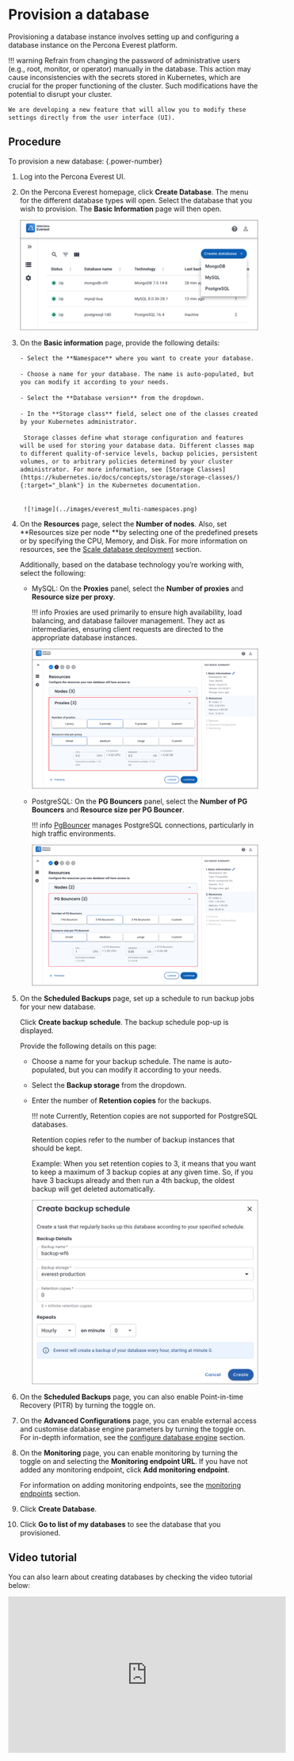 # Provision a database

Provisioning a database instance involves setting up and configuring a database instance on the Percona Everest platform.


!!! warning
    Refrain from changing the password of administrative users (e.g., root, monitor, or operator) manually in the database. This action may cause inconsistencies with the secrets stored in Kubernetes, which are crucial for the proper functioning of the cluster. Such modifications have the potential to disrupt your cluster.

    We are developing a new feature that will allow you to modify these settings directly from the user interface (UI).


## Procedure


To provision a new database:
{.power-number}

1. Log into the Percona Everest UI.

2. On the Percona Everest homepage, click **Create Database**. The menu for the different database types will open. Select the database that you wish to provision. The **Basic Information** page will then open.

    ![!image](../images/everest_db_provision.png)

3. On the **Basic information** page, provide the following details:

       - Select the **Namespace** where you want to create your database.

       - Choose a name for your database. The name is auto-populated, but you can modify it according to your needs.

       - Select the **Database version** from the dropdown.

       - In the **Storage class** field, select one of the classes created by your Kubernetes administrator. 
       
        Storage classes define what storage configuration and features will be used for storing your database data. Different classes map to different quality-of-service levels, backup policies, persistent volumes, or to arbitrary policies determined by your cluster administrator. For more information, see [Storage Classes](https://kubernetes.io/docs/concepts/storage/storage-classes/){:target="_blank"} in the Kubernetes documentation. 


        ![!image](../images/everest_multi-namespaces.png)

5. On the **Resources** page, select the **Number of nodes**. Also, set **Resources size per node **by selecting one of the predefined presets or by specifying the CPU, Memory, and Disk. For more information on resources, see the [Scale database deployment](../use/scaling.md) section.

    Additionally, based on the database technology you’re working with, select the following:

    - MySQL: On the **Proxies** panel, select the **Number of proxies** and **Resource size per proxy**.

        !!! info
            Proxies are used primarily to ensure high availability, load balancing, and database failover management. They act as intermediaries, ensuring client requests are directed to the appropriate database instances.

        ![!image](../images/resources_proxies_page.png)

    - PostgreSQL: On the **PG Bouncers** panel, select the **Number of PG Bouncers** and **Resource size per PG Bouncer**.

        !!! info
            [PgBouncer](https://www.pgbouncer.org/) manages PostgreSQL connections, particularly in high traffic environments.

        ![!image](../images/resources_pgbouncer.png)


6. On the **Scheduled Backups** page, set up a schedule to run backup jobs for your new database.

    Click **Create backup schedule**. The backup schedule pop-up is displayed.

    Provide the following details on this page:

      - Choose a name for your backup schedule. The name is auto-populated, but you can modify it according to your needs.
    
      - Select the **Backup storage** from the dropdown.
    
      - Enter the number of **Retention copies** for the backups.

        !!! note
            Currently, Retention copies are not supported for PostgreSQL databases.      
        
        Retention copies refer to the number of backup instances that should be kept.

        Example: When you set retention copies to 3, it means that you want to keep a maximum of 3 backup copies at any given time. So, if you have 3 backups already and then run a 4th backup, the oldest backup will get deleted automatically. 

        ![!image](../images/everest_scheduled_backups.png)    

7. On the **Scheduled Backups** page, you can also enable Point-in-time Recovery (PITR) by turning the toggle on.

8. On the **Advanced Configurations** page, you can enable external access and customise database engine parameters by turning the toggle on. For in-depth information, see the [configure database engine](../use/db_engine_config.md) section.

9. On the **Monitoring** page, you can enable monitoring by turning the toggle on and selecting the **Monitoring endpoint URL**. If you have not added any monitoring endpoint, click **Add monitoring endpoint**.

    For information on adding monitoring endpoints, see the [monitoring endpoints](../use/monitor_endpoints.md) section.

10. Click **Create Database**.

11. Click **Go to list of my databases** to see the database that you provisioned.


## Video tutorial

You can also learn about creating databases by checking the video tutorial below:

<iframe width="560" height="315" src="https://www.youtube.com/embed/Oq1XKB8VXUk?si=JBLVJ9zBfpHGxL2I" title="YouTube video player" frameborder="0" allow="accelerometer; autoplay; clipboard-write; encrypted-media; gyroscope; picture-in-picture; web-share" allowfullscreen></iframe>
